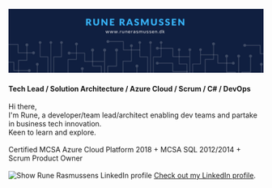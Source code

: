 ![Header image](https://github.com/runerasmussen/runerasmussen/blob/master/profile_background.jpg?raw=true)

#### Tech Lead / Solution Architecture / Azure Cloud / Scrum / C# / DevOps
Hi there,
<br />
I'm Rune, a developer/team lead/architect enabling dev teams and partake in business tech innovation. 
<br />
Keen to learn and explore. 
<br /> <br />
Certified MCSA Azure Cloud Platform 2018 + MCSA SQL 2012/2014 + Scrum Product Owner
<br /> <br />
![Show Rune Rasmussens LinkedIn profile](https://static.licdn.com/scds/common/u/img/webpromo/btn_in_20x15.png "Show Rune Rasmussens LinkedIn profile")
[Check out my LinkedIn profile](https://www.linkedin.com/in/runerasmussen/).

<!-- Google tag (gtag.js) -->
<script async src="https://www.googletagmanager.com/gtag/js?id=G-ZRNF8EJSC0"></script>
<script>
  window.dataLayer = window.dataLayer || [];
  function gtag(){dataLayer.push(arguments);}
  gtag('js', new Date());

  gtag('config', 'G-ZRNF8EJSC0');
</script>
